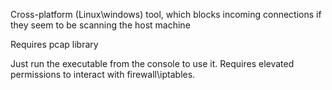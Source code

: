Cross-platform (Linux\windows) tool, which blocks incoming connections if they seem to be scanning the host machine

Requires pcap library

Just run the executable from the console to use it. Requires elevated permissions to interact with firewall\iptables.
